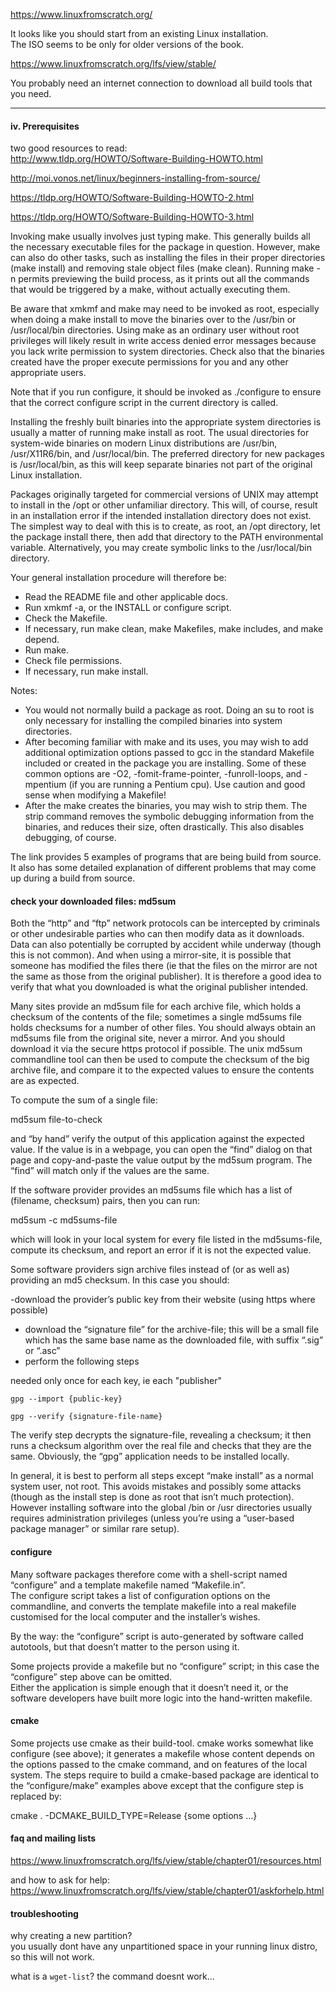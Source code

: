 https://www.linuxfromscratch.org/

It looks like you should start from an existing Linux installation.\
The ISO seems to be only for older versions of the book.

https://www.linuxfromscratch.org/lfs/view/stable/

You probably need an internet connection to download all build tools that you need.

***

#### iv. Prerequisites

two good resources to read:\
http://www.tldp.org/HOWTO/Software-Building-HOWTO.html

http://moi.vonos.net/linux/beginners-installing-from-source/

https://tldp.org/HOWTO/Software-Building-HOWTO-2.html

https://tldp.org/HOWTO/Software-Building-HOWTO-3.html

Invoking make usually involves just typing make. This generally builds all the necessary executable files for the package in question. However, make can also do other tasks, such as installing the files in their proper directories (make install) and removing stale object files (make clean). Running make -n permits previewing the build process, as it prints out all the commands that would be triggered by a make, without actually executing them.

Be aware that xmkmf and make may need to be invoked as root, especially when doing a make install to move the binaries over to the /usr/bin or /usr/local/bin directories. Using make as an ordinary user without root privileges will likely result in write access denied error messages because you lack write permission to system directories. Check also that the binaries created have the proper execute permissions for you and any other appropriate users.

Note that if you run configure, it should be invoked as ./configure to ensure that the correct configure script in the current directory is called.

Installing the freshly built binaries into the appropriate system directories is usually a matter of running make install as root. The usual directories for system-wide binaries on modern Linux distributions are /usr/bin, /usr/X11R6/bin, and /usr/local/bin. The preferred directory for new packages is /usr/local/bin, as this will keep separate binaries not part of the original Linux installation.

Packages originally targeted for commercial versions of UNIX may attempt to install in the /opt or other unfamiliar directory. This will, of course, result in an installation error if the intended installation directory does not exist. The simplest way to deal with this is to create, as root, an /opt directory, let the package install there, then add that directory to the PATH environmental variable. Alternatively, you may create symbolic links to the /usr/local/bin directory.

Your general installation procedure will therefore be:

- Read the README file and other applicable docs.
- Run xmkmf -a, or the INSTALL or configure script.
- Check the Makefile.
- If necessary, run make clean, make Makefiles, make includes, and make depend.
- Run make.
- Check file permissions.
- If necessary, run make install.

Notes:
- You would not normally build a package as root. Doing an su to root is only necessary for installing the compiled binaries into system directories.
- After becoming familiar with make and its uses, you may wish to add additional optimization options passed to gcc in the standard Makefile included or created in the package you are installing. Some of these common options are -O2, -fomit-frame-pointer, -funroll-loops, and -mpentium (if you are running a Pentium cpu). Use caution and good sense when modifying a Makefile! 
- After the make creates the binaries, you may wish to strip them. The strip command removes the symbolic debugging information from the binaries, and reduces their size, often drastically. This also disables debugging, of course.

The link provides 5 examples of programs that are being build from source.\
It also has some detailed explanation of different problems that may come up during a build from source.

#### check your downloaded files: md5sum

Both the “http” and “ftp” network protocols can be intercepted by criminals or other undesirable parties who can then modify data as it downloads. Data can also potentially be corrupted by accident while underway (though this is not common). And when using a mirror-site, it is possible that someone has modified the files there (ie that the files on the mirror are not the same as those from the original publisher). It is therefore a good idea to verify that what you downloaded is what the original publisher intended.

Many sites provide an md5sum file for each archive file, which holds a checksum of the contents of the file; sometimes a single md5sums file holds checksums for a number of other files. You should always obtain an md5sums file from the original site, never a mirror. And you should download it via the secure https protocol if possible. The unix md5sum commandline tool can then be used to compute the checksum of the big archive file, and compare it to the expected values to ensure the contents are as expected.

To compute the sum of a single file:

   md5sum file-to-check

and “by hand” verify the output of this application against the expected value. If the value is in a webpage, you can open the “find” dialog on that page and copy-and-paste the value output by the md5sum program. The “find” will match only if the values are the same.

If the software provider provides an md5sums file which has a list of (filename, checksum) pairs, then you can run:

   md5sum -c md5sums-file

which will look in your local system for every file listed in the md5sums-file, compute its checksum, and report an error if it is not the expected value.

Some software providers sign archive files instead of (or as well as) providing an md5 checksum. In this case you should:

-download the provider’s public key from their website (using https where possible)
- download the “signature file” for the archive-file; this will be a small file which has the same base name as the downloaded file, with suffix “.sig” or “.asc”
- perform the following steps

needed only once for each key, ie each "publisher"
```
gpg --import {public-key}

gpg --verify {signature-file-name}
```
The verify step decrypts the signature-file, revealing a checksum; it then runs a checksum algorithm over the real file and checks that they are the same. Obviously, the “gpg” application needs to be installed locally.

In general, it is best to perform all steps except “make install” as a normal system user, not root. This avoids mistakes and possibly some attacks (though as the install step is done as root that isn’t much protection). However installing software into the global /bin or /usr directories usually requires administration privileges (unless you’re using a “user-based package manager” or similar rare setup).

#### configure

Many software packages therefore come with a shell-script named “configure” and a template makefile named “Makefile.in”.\
The configure script takes a list of configuration options on the commandline, and converts the template makefile into a real makefile customised for the local computer and the installer’s wishes.

By the way: the “configure” script is auto-generated by software called autotools, but that doesn’t matter to the person using it.

Some projects provide a makefile but no “configure” script; in this case the “configure” step above can be omitted. \
Either the application is simple enough that it doesn’t need it, or the software developers have built more logic into the hand-written makefile.

#### cmake

Some projects use cmake as their build-tool. cmake works somewhat like configure (see above); it generates a makefile whose content depends on the options passed to the cmake command, and on features of the local system. The steps require to build a cmake-based package are identical to the “configure/make” examples above except that the configure step is replaced by:

cmake . -DCMAKE_BUILD_TYPE=Release {some options ...}

#### faq and mailing lists

https://www.linuxfromscratch.org/lfs/view/stable/chapter01/resources.html

and how to ask for help: \
https://www.linuxfromscratch.org/lfs/view/stable/chapter01/askforhelp.html


#### troubleshooting

why creating a new partition?\
you usually dont have any unpartitioned space in your running linux distro,\
so this will not work.

what is a `wget-list`? the command doesnt work...
